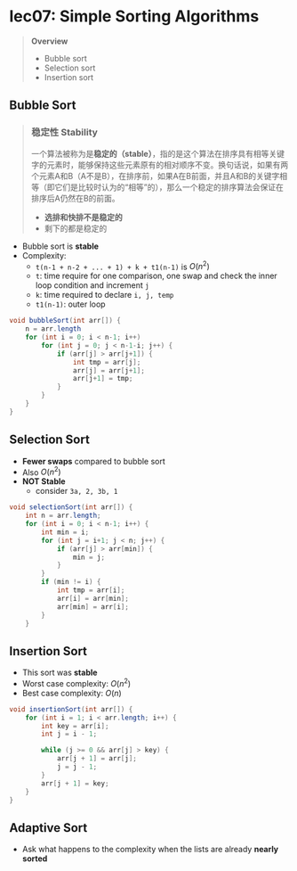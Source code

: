 # lec07: Simple Sorting Algorithms

>   **Overview**
>
>   -   Bubble sort
>   -   Selection sort
>   -   Insertion sort

## Bubble Sort

>   ### 稳定性 Stability
>
>   一个算法被称为是**稳定的（stable）**，指的是这个算法在排序具有相等关键字的元素时，能够保持这些元素原有的相对顺序不变。换句话说，如果有两个元素A和B（A不是B），在排序前，如果A在B前面，并且A和B的关键字相等（即它们是比较时认为的“相等”的），那么一个稳定的排序算法会保证在排序后A仍然在B的前面。
>
>   -   **选排和快排不是稳定的**
>   -   剩下的都是稳定的

-   Bubble sort is **stable**
-   Complexity: 
    -   `t(n-1 + n-2 + ... + 1) + k + t1(n-1)` is $O(n^2)$
    -   `t`: time require for one comparison, one swap and check the inner loop condition and increment `j`
    -   `k`: time required to declare `i, j, temp`
    -   `t1(n-1)`: outer loop

```java
void bubbleSort(int arr[]) {
    n = arr.length
	for (int i = 0; i < n-1; i++)
        for (int j = 0; j < n-1-i; j++) {
            if (arr[j] > arr[j+1]) {
                int tmp = arr[j];
                arr[j] = arr[j+1];
                arr[j+1] = tmp;
            }
        }
    }
}
```

## Selection Sort

-   **Fewer swaps** compared to bubble sort
-   Also $O(n^2)$
-   **NOT Stable**
    -   consider `3a, 2, 3b, 1`


```java
void selectionSort(int arr[]) {
    int n = arr.length;
    for (int i = 0; i < n-1; i++) {
        int min = i;
        for (int j = i+1; j < n; j++) {
            if (arr[j] > arr[min]) {
                min = j;
            }
        }
        if (min != i) {
            int tmp = arr[i];
            arr[i] = arr[min];
            arr[min] = arr[i];
        }
    }

```

## Insertion Sort

-   This sort was **stable**
-   Worst case complexity: $O(n^2)$
-   Best case complexity: $O(n)$

```java
void insertionSort(int arr[]) {
    for (int i = 1; i < arr.length; i++) {
        int key = arr[i];
        int j = i - 1;

        while (j >= 0 && arr[j] > key) {
            arr[j + 1] = arr[j];
            j = j - 1;
        }
        arr[j + 1] = key;
    }
}
```

## Adaptive Sort

-   Ask what happens to the complexity when the lists are already **nearly sorted**

